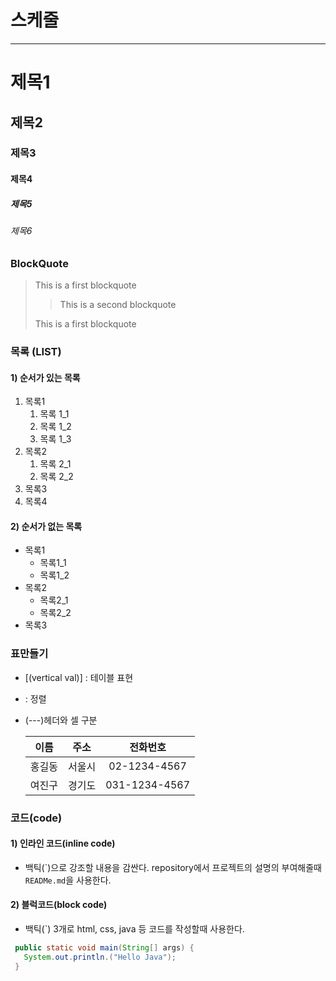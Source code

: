 # 스케줄

---

# 제목1

## 제목2

### 제목3

#### 제목4

##### 제목5

###### 제목6

### BlockQuote

> This is a first blockquote
>
> > This is a second blockquote
>
> This is a first blockquote

### 목록 (LIST)

#### 1) 순서가 있는 목록

1. 목록1
   1. 목록 1_1
   2. 목록 1_2
   3. 목록 1_3
2. 목록2
   1. 목록 2_1
   2. 목록 2_2
3. 목록3
4. 목록4

#### 2) 순서가 없는 목록

- 목록1
  - 목록1_1
  - 목록1_2
- 목록2
  - 목록2_1
  - 목록2_2
- 목록3

### 표만들기

- [(vertical val)] : 테이블 표현
- : 정렬
- (---)헤더와 셀 구분

  |  이름  |  주소  |   전화번호    |
  | :----: | :----: | :-----------: |
  | 홍길동 | 서울시 | 02-1234-4567  |
  | 여진구 | 경기도 | 031-1234-4567 |

### 코드(code)

#### 1) 인라인 코드(inline code)

- 백틱(\`)으로 강조할 내용을 감싼다.
  repository에서 프로젝트의 설명의 부여해줄때 `READMe.md`을 사용한다.

#### 2) 블럭코드(block code)

- 백틱(`) 3개로 html, css, java 등 코드를 작성할때 사용한다.

```java
 public static void main(String[] args) {
   System.out.println.("Hello Java");
 }
```
